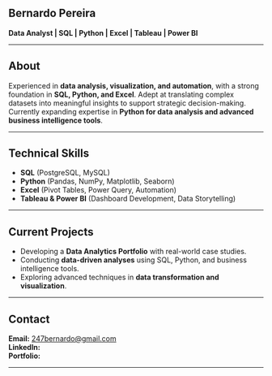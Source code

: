 
## **Bernardo Pereira**  

**Data Analyst | SQL | Python | Excel | Tableau | Power BI**  

---  

## **About**  
Experienced in **data analysis, visualization, and automation**, with a strong foundation in **SQL, Python, and Excel**. Adept at translating complex datasets into meaningful insights to support strategic decision-making. Currently expanding expertise in **Python for data analysis and advanced business intelligence tools**.  

---  

## **Technical Skills**  
- **SQL** (PostgreSQL, MySQL)  
- **Python** (Pandas, NumPy, Matplotlib, Seaborn)  
- **Excel** (Pivot Tables, Power Query, Automation)  
- **Tableau & Power BI** (Dashboard Development, Data Storytelling)  

---  

## **Current Projects**  
- Developing a **Data Analytics Portfolio** with real-world case studies.  
- Conducting **data-driven analyses** using SQL, Python, and business intelligence tools.  
- Exploring advanced techniques in **data transformation and visualization**.  

---  

## **Contact**  
**Email:** 247bernardo@gmail.com  
**LinkedIn:**   
**Portfolio:** 

---  


